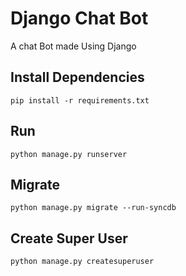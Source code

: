 # Django Chat Bot
 A chat Bot made Using Django
 
 ## Install Dependencies
 ```
 pip install -r requirements.txt
 ```
 
 ## Run
 ```
 python manage.py runserver
 ```
 
 ## Migrate
 
 ```
 python manage.py migrate --run-syncdb
 ```
 
 ## Create Super User
 
 ```
 python manage.py createsuperuser
 ```
